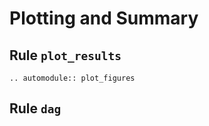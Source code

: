 # Plotting and Summary

## Rule `plot_results`
```{eval-rst}  
.. automodule:: plot_figures
```

## Rule `dag`
